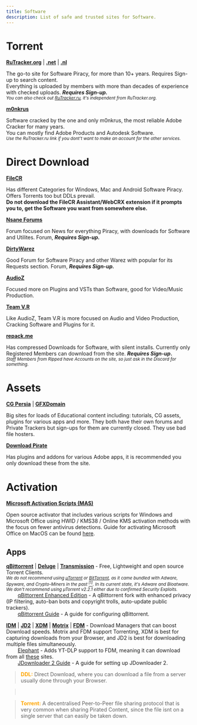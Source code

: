 ```yaml
---
title: Software
description: List of safe and trusted sites for Software.
---
```


# Torrent

**[RuTracker.org](https://rutracker.org)** | **[.net](https://rutracker.net)** | **[.nl](https://rutracker.nl)**

The go-to site for Software Piracy, for more than 10+ years. Requires Sign-up to search content.  
Everything is uploaded by members with more than decades of experience with checked uploads. **_Requires Sign-up._**  
*<small>You can also check out [RuTracker.ru](https://rutracker.ru), it's independent from RuTracker.org.</small>*

**[m0nkrus](https://w14.monkrus.ws/)**

Software cracked by the one and only m0nkrus, the most reliable Adobe Cracker for many years.  
You can mostly find Adobe Products and Autodesk Software.  
*<small>Use the RuTracker.ru link if you dont't want to make an account for the other services.</small>*

# Direct Download

**[FileCR](https://filecr.com)**

Has different Categories for Windows, Mac and Android Software Piracy. Offers Torrents too but DDLs prevail.  
**Do not download the FileCR Assistant/WebCRX extension if it prompts you to, get the Software you want from somewhere else.**

**[Nsane Forums](https://nsaneforums.com/)**

Forum focused on News for everything Piracy, with downloads for Software and Utilites. Forum, **_Requires Sign-up._**  

**[DirtyWarez](https://forum.dirtywarez.com/)**

Good Forum for Software Piracy and other Warez with popular for its Requests section. Forum, **_Requires Sign-up._**

**[AudioZ](https://audioz.download/)**

Focused more on Plugins and VSTs than Software, good for Video/Music Production.

**[Team V.R](https://codec.kiev.ua/releases.html)**

Like AudioZ, Team V.R is more focused on Audio and Video Production, Cracking Software and Plugins for it.

**[repack.me](https://repack.me)**

Has compressed Downloads for Software, with silent installs. Currently only Registered Members can download from the site. **_Requires Sign-up_.**  
*<small>_Staff Members from Ripped have Accounts on the site, so just ask in the Discord for something._</small>*

# Assets

[**CG Persia**](https://cgpersia.com/) | **[GFXDomain](https://gfxdomain.co/)**

Big sites for loads of Educational content including: tutorials, CG assets, plugins for various apps and more. They both have their own forums and Private Trackers but sign-ups for them are currently closed. They use bad file hosters.

[**Download Pirate**](https://www.downloadpirate.com/)

Has plugins and addons for various Adobe apps, it is recommended you only download these from the site.

# Activation

[**Microsoft Activation Scripts (MAS)**](https://massgrave.dev/)

Open source activator that includes various scripts for Windows and Microsoft Office using HWID / KMS38 / Online KMS activation methods with the focus on fewer antivirus detections. Guide for activating Microsoft Office on MacOS can be found [here](https://massgrave.dev/unsupported_products_activation.html).

## Apps

[**qBittorrent**](https://www.qbittorrent.org) | [**Deluge**](https://www.deluge-torrent.org) | [**Transmission**](https://transmissionbt.com/) - Free, Lightweight and open source Torrent Clients.  
*<small>We do not recommend using [µTorrent](https://www.utorrent.com) or [BitTorrent](https://www.bittorrent.com/), as it came bundled with Adware, Spyware, and Crypto-Miners in the past [<sup>[1]</sup>](https://www.trustedreviews.com/news/utorrent-silently-installing-bundled-bitcoin-mining-software-2931825). In its current state, it's Adware and Bloatware. We don't recommend using µTorrent v2.2.1 either due to confirmed Security Exploits.</small>*  
&nbsp;&nbsp;&nbsp;&nbsp;&nbsp;&nbsp;&nbsp;&nbsp;[qBittorrent Enhanced Edition](https://github.com/c0re100/qBittorrent-Enhanced-Edition/blob/-/README.md) - A qBittorrent fork with enhanced privacy (IP filtering, auto-ban bots and copyright trolls, auto-update public trackers).  
&nbsp;&nbsp;&nbsp;&nbsp;&nbsp;&nbsp;&nbsp;&nbsp;[qBittorrent Guide](https://gitlab.com/ZediAlreadyTaken/guides/-/blob/main/qbittorrent.md) - A guide for configuring qBittorrent.  

[**IDM**](https://www.internetdownloadmanager.com/) | [**JD2**](https://jdownloader.org/jdownloader2) | [**XDM**](https://xtremedownloadmanager.com/) | [**Motrix**](https://motrix.app/) | [**FDM**](https://www.freedownloadmanager.org/) - Download Managers that can boost Download speeds. Motrix and FDM support Torrenting, XDM is best for capturing downloads from your Browser, and JD2 is best for downloading multiple files simultaneously.  
&nbsp;&nbsp;&nbsp;&nbsp;&nbsp;&nbsp;&nbsp;&nbsp;[Elephant](https://github.com/meowcateatrat/elephant) - Adds YT-DLP support to FDM, meaning it can download from all [these](https://github.com/yt-dlp/yt-dlp/blob/master/supportedsites.md) sites.  
&nbsp;&nbsp;&nbsp;&nbsp;&nbsp;&nbsp;&nbsp;&nbsp;[JDownloader 2 Guide](https://gitlab.com/ZediAlreadyTaken/guides/-/blob/main/jdownloader2.md) - A guide for setting up JDownloader 2.

> <span style="color:orange">**DDL:**</span> Direct Download, where you can download a file from a server usually done through your Browser.    

> &nbsp;
  
> <span style="color:orange">**Torrent:**</span> A decentralised Peer-to-Peer file sharing protocol that is very common when sharing Pirated Content, since the file isnt on a single server that can easily be taken down.
